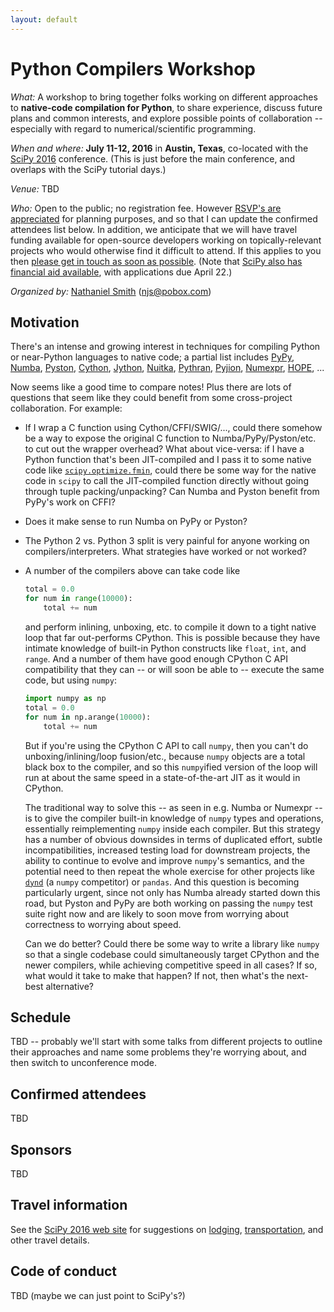 ```yaml
---
layout: default
---
```


# Python Compilers Workshop

*What:* A workshop to bring together folks working on different
approaches to **native-code compilation for Python**, to share
experience, discuss future plans and common interests, and explore
possible points of collaboration -- especially with regard to
numerical/scientific programming.

*When and where:* **July 11-12, 2016** in **Austin, Texas**,
co-located with the [SciPy 2016](http://scipy2016.scipy.org)
conference. (This is just before the main conference, and overlaps
with the SciPy tutorial days.)

*Venue:* TBD

*Who:* Open to the public; no registration fee. However
[RSVP's are appreciated](mailto:njs@pobox.com) for planning purposes,
and so that I can update the confirmed attendees list below. In
addition, we anticipate that we will have travel funding available for
open-source developers working on topically-relevant projects who
would otherwise find it difficult to attend. If this applies to you
then
[please get in touch as soon as possible](mailto:njs@pobox.com). (Note
that
[SciPy also has financial aid available](http://scipy2016.scipy.org/ehome/146062/388110/?&&),
with applications due April 22.)

*Organized by:* [Nathaniel Smith](https://vorpus.org)
([njs@pobox.com](mailto:njs@pobox.com))


## Motivation

There's an intense and growing interest in techniques for compiling
Python or near-Python languages to native code; a partial list
includes [PyPy](http://pypy.org/), [Numba](http://numba.pydata.org/),
[Pyston](https://github.com/dropbox/pyston),
[Cython](http://cython.org/), [Jython](http://www.jython.org/),
[Nuitka](http://nuitka.net/),
[Pythran](https://github.com/serge-sans-paille/pythran),
[Pyjion](https://github.com/Microsoft/Pyjion),
[Numexpr](https://github.com/pydata/numexpr),
[HOPE](www.cosmology.ethz.ch/research/software-lab/HOPE.html), ...

Now seems like a good time to compare notes! Plus there are lots of
questions that seem like they could benefit from some cross-project
collaboration. For example:

* If I wrap a C function using Cython/CFFI/SWIG/..., could there
  somehow be a way to expose the original C function to
  Numba/PyPy/Pyston/etc. to cut out the wrapper overhead? What about
  vice-versa: if I have a Python function that's been JIT-compiled and
  I pass it to some native code like
  [`scipy.optimize.fmin`](https://docs.scipy.org/doc/scipy/reference/generated/scipy.optimize.fmin.html#scipy.optimize.fmin),
  could there be some way for the native code in `scipy` to call the
  JIT-compiled function directly without going through tuple
  packing/unpacking? Can Numba and Pyston benefit from PyPy's work on
  CFFI?

* Does it make sense to run Numba on PyPy or Pyston?

* The Python 2 vs. Python 3 split is very painful for anyone working
  on compilers/interpreters. What strategies have worked or not
  worked?

* A number of the compilers above can take code like

  ~~~python
  total = 0.0
  for num in range(10000):
      total += num
  ~~~

  and perform inlining, unboxing, etc. to compile it down to a tight
  native loop that far out-performs CPython. This is possible because
  they have intimate knowledge of built-in Python constructs like
  `float`, `int`, and `range`.  And a number of them have good enough
  CPython C API compatibility that they can -- or will soon be able to
  -- execute the same code, but using `numpy`:

  ~~~python
  import numpy as np
  total = 0.0
  for num in np.arange(10000):
      total += num
  ~~~

  But if you're using the CPython C API to call `numpy`, then you
  can't do unboxing/inlining/loop fusion/etc., because `numpy` objects
  are a total black box to the compiler, and so this `numpy`ified
  version of the loop will run at about the same speed in a
  state-of-the-art JIT as it would in CPython.

  The traditional way to solve this -- as seen in e.g. Numba or
  Numexpr -- is to give the compiler built-in knowledge of `numpy`
  types and operations, essentially reimplementing `numpy` inside each
  compiler. But this strategy has a number of obvious downsides in
  terms of duplicated effort, subtle incompatibilities, increased
  testing load for downstream projects, the ability to continue to
  evolve and improve `numpy`'s semantics, and the potential need to
  then repeat the whole exercise for other projects like
  [`dynd`](http://libdynd.org/) (a `numpy` competitor) or
  `pandas`. And this question is becoming particularly urgent, since
  not only has Numba already started down this road, but Pyston and
  PyPy are both working on passing the `numpy` test suite right now
  and are likely to soon move from worrying about correctness to
  worrying about speed.

  Can we do better? Could there be some way to write a library like
  `numpy` so that a single codebase could simultaneously target
  CPython and the newer compilers, while achieving competitive speed
  in all cases? If so, what would it take to make that happen? If not,
  then what's the next-best alternative?


## Schedule

TBD -- probably we'll start with some talks from different projects to
outline their approaches and name some problems they're worrying
about, and then switch to unconference mode.


## Confirmed attendees

TBD


## Sponsors

TBD


## Travel information

See the [SciPy 2016 web site](http://scipy2016.scipy.org/) for
suggestions on
[lodging](http://scipy2016.scipy.org/ehome/146062/332952/?&&),
[transportation](http://scipy2016.scipy.org/ehome/146062/332955/?&&),
and other travel details.


## Code of conduct

TBD (maybe we can just point to SciPy's?)